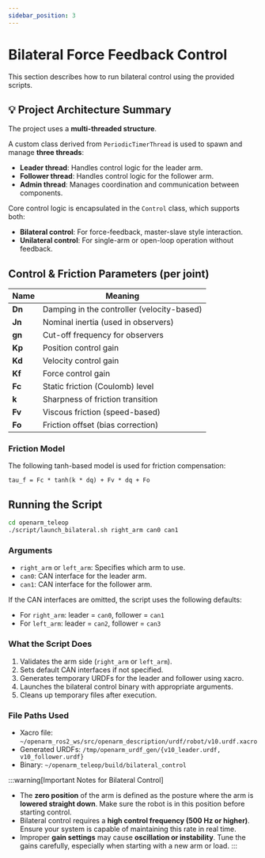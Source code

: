 ```yaml
---
sidebar_position: 3
---
```


# Bilateral Force Feedback Control

This section describes how to run bilateral control using the provided scripts.

## 💡 Project Architecture Summary

The project uses a **multi-threaded structure**.

A custom class derived from `PeriodicTimerThread` is used to spawn and manage **three threads**:

- **Leader thread**: Handles control logic for the leader arm.
- **Follower thread**: Handles control logic for the follower arm.
- **Admin thread**: Manages coordination and communication between components.

Core control logic is encapsulated in the `Control` class, which supports both:

- **Bilateral control**: For force-feedback, master-slave style interaction.
- **Unilateral control**: For single-arm or open-loop operation without feedback.


## Control & Friction Parameters (per joint)

| Name | Meaning |
|------|---------|
| **Dn** | Damping in the controller (velocity-based) |
| **Jn** | Nominal inertia (used in observers) |
| **gn** | Cut-off frequency for observers |
| **Kp** | Position control gain |
| **Kd** | Velocity control gain |
| **Kf** | Force control gain |
| **Fc** | Static friction (Coulomb) level |
| **k**  | Sharpness of friction transition |
| **Fv** | Viscous friction (speed-based) |
| **Fo** | Friction offset (bias correction) |

### Friction Model

The following tanh-based model is used for friction compensation:

```text
tau_f = Fc * tanh(k * dq) + Fv * dq + Fo
```

## Running the Script

```bash
cd openarm_teleop
./script/launch_bilateral.sh right_arm can0 can1
```


### Arguments

- `right_arm` or `left_arm`: Specifies which arm to use.
- `can0`: CAN interface for the leader arm.
- `can1`: CAN interface for the follower arm.

If the CAN interfaces are omitted, the script uses the following defaults:

- For `right_arm`: leader = `can0`, follower = `can1`
- For `left_arm`: leader = `can2`, follower = `can3`

### What the Script Does

1. Validates the arm side (`right_arm` or `left_arm`).
2. Sets default CAN interfaces if not specified.
3. Generates temporary URDFs for the leader and follower using xacro.
4. Launches the bilateral control binary with appropriate arguments.
5. Cleans up temporary files after execution.

### File Paths Used

- Xacro file: `~/openarm_ros2_ws/src/openarm_description/urdf/robot/v10.urdf.xacro`
- Generated URDFs: `/tmp/openarm_urdf_gen/{v10_leader.urdf, v10_follower.urdf}`
- Binary: `~/openarm_teleop/build/bilateral_control`

:::warning[Important Notes for Bilateral Control]
- The **zero position** of the arm is defined as the posture where the arm is **lowered straight down**.
  Make sure the robot is in this position before starting control.
- Bilateral control requires a **high control frequency (500 Hz or higher)**.
  Ensure your system is capable of maintaining this rate in real time.
- Improper **gain settings** may cause **oscillation or instability**.
  Tune the gains carefully, especially when starting with a new arm or load.
:::

